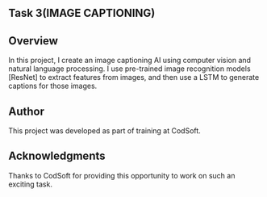 ## Task 3(IMAGE CAPTIONING)

## Overview
In this project, I create an image captioning AI using computer vision and natural language processing.
I use pre-trained image recognition models [ResNet] to extract features from images, and then use a
LSTM to generate captions for those images.

## Author
This project was developed as part of training at CodSoft.

## Acknowledgments
Thanks to CodSoft for providing this opportunity to work on such an exciting task.
